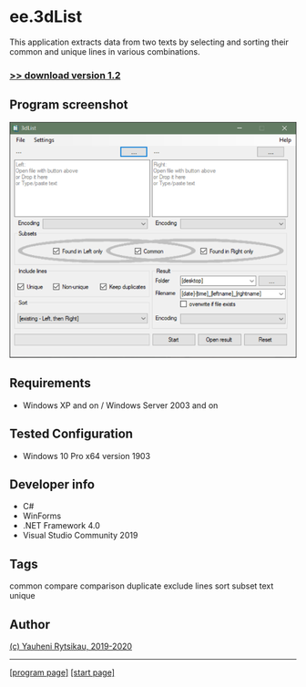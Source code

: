 # ee.3dList

This application extracts data from two texts by selecting and sorting their common and unique lines in various combinations.

### [>> download version 1.2](https://github.com/rytsikau/ee.3dList/raw/master/ee.3dList_1.2.zip)


## Program screenshot

<img src='https://github.com/rytsikau/ee.3dList/raw/master/screenshot.png'>


## Requirements

* Windows XP and on / Windows Server 2003 and on


## Tested Configuration

* Windows 10 Pro x64 version 1903


## Developer info

* C#
* WinForms
* .NET Framework 4.0
* Visual Studio Community 2019


## Tags

common compare comparison duplicate exclude lines sort subset text unique


## Author

[(c) Yauheni Rytsikau, 2019-2020](mailto:y.rytsikau@gmail.com)

---
[[program page]](https://rytsikau.github.io/ee.3dList) [[start page]](https://rytsikau.github.io)
